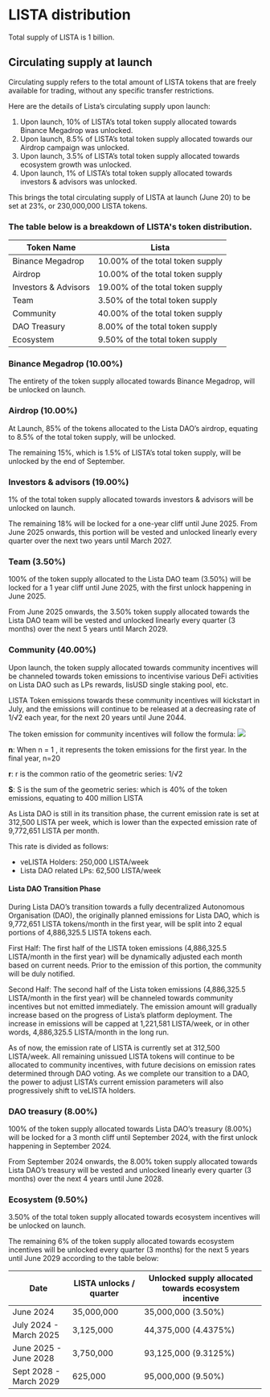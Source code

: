 # LISTA distribution

Total supply of LISTA is 1 billion.

## Circulating supply at launch&#x20;

Circulating supply refers to the total amount of LISTA tokens that are freely available for trading, without any specific transfer restrictions.&#x20;

Here are the details of Lista’s circulating supply upon launch:

1. Upon launch, 10% of LISTA’s total token supply allocated towards Binance Megadrop was unlocked.
2. Upon launch, 8.5% of LISTA’s total token supply allocated towards our Airdrop campaign was unlocked.&#x20;
3. Upon launch, 3.5% of LISTA’s total token supply allocated towards ecosystem growth was unlocked.
4. Upon launch, 1% of LISTA’s total token supply allocated towards investors & advisors was unlocked.&#x20;

This brings the total circulating supply of LISTA at launch (June 20) to be set at 23%, or 230,000,000 LISTA tokens.

### The table below is a breakdown of LISTA's token distribution.

| Token Name           | Lista                            |
| -------------------- | -------------------------------- |
| Binance Megadrop     | 10.00% of the total token supply |
| Airdrop              | 10.00% of the total token supply |
| Investors & Advisors | 19.00% of the total token supply |
| Team                 | 3.50% of the total token supply  |
| Community            | 40.00% of the total token supply |
| DAO Treasury         | 8.00% of the total token supply  |
| Ecosystem            | 9.50% of the total token supply  |

### Binance Megadrop (10.00%)

The entirety of the token supply allocated towards Binance Megadrop, will be unlocked on launch.

### Airdrop (10.00%)

At Launch, 85% of the tokens allocated to the Lista DAO’s airdrop, equating to 8.5% of the total token supply, will be unlocked.&#x20;

The remaining 15%, which is 1.5% of LISTA’s total token supply, will be unlocked by the end of September.

### Investors & advisors (19.00%)

1% of the total token supply allocated towards investors & advisors will be unlocked on launch.

The remaining 18% will be locked for a one-year cliff until June 2025. From June 2025 onwards, this portion will be vested and unlocked linearly every quarter over the next two years until March 2027.

### Team (3.50%)

100% of the token supply allocated to the Lista DAO team (3.50%) will be locked for a 1 year cliff until June 2025, with the first unlock happening in June 2025.

From June 2025 onwards, the 3.50% token supply allocated towards the Lista DAO team will be vested and unlocked linearly every quarter (3 months) over the next 5 years until March 2029.

### Community (40.00%)

Upon launch, the token supply allocated towards community incentives will be channeled towards token emissions to incentivise various DeFi activities on Lista DAO such as LPs rewards, lisUSD single staking pool, etc.&#x20;

LISTA Token emissions towards these community incentives will kickstart in July, and the emissions will continue to be released at a decreasing rate of 1/√2 each year, for the next 20 years until June 2044.&#x20;

The token emission for community incentives will follow the formula: ![](broken-reference)

**n**: When  n = 1 , it represents the token emissions for the first year. In the final year, n=20

**r**: r is the common ratio of the geometric series: 1/√2&#x20;

**S**: S is the sum of the geometric series: which is 40% of the token emissions, equating to 400 million LISTA

As Lista DAO is still in its transition phase, the current emission rate is set at 312,500 LISTA per week, which is lower than the expected emission rate of 9,772,651 LISTA per month.&#x20;

This rate is divided as follows:

* veLISTA Holders: 250,000 LISTA/week
* Lista DAO related LPs: 62,500 LISTA/week

#### Lista DAO Transition Phase

During Lista DAO’s transition towards a fully decentralized Autonomous Organisation (DAO), the originally planned emissions for Lista DAO, which is 9,772,651 LISTA tokens/month in the first year, will be split into 2 equal portions of 4,886,325.5 LISTA tokens each.

First Half: The first half of the LISTA token emissions (4,886,325.5 LISTA/month in the first year) will be dynamically adjusted each month based on current needs. Prior to the emission of this portion, the community will be duly notified.

Second Half: The second half of the Lista token emissions (4,886,325.5 LISTA/month in the first year) will be channeled towards community incentives but not emitted immediately. The emission amount will gradually increase based on the progress of Lista’s platform deployment. The increase in emissions will be capped at 1,221,581 LISTA/week, or in other words, 4,886,325.5 LISTA/month in the long run.

As of now, the emission rate of LISTA is currently set at 312,500 LISTA/week. All remaining unissued LISTA tokens will continue to be allocated to community incentives, with future decisions on emission rates determined through DAO voting. As we complete our transition to a DAO, the power to adjust LISTA’s current emission parameters will also progressively shift to veLISTA holders.

### DAO treasury (8.00%)

100% of the token supply allocated towards Lista DAO’s treasury (8.00%) will be locked for a 3 month cliff until September 2024, with the first unlock happening in September 2024.

From September 2024 onwards, the 8.00% token supply allocated towards Lista DAO’s treasury will be vested and unlocked linearly every quarter (3 months) over the next 4 years until June 2028.

### Ecosystem (9.50%)

3.50% of the total token supply allocated towards ecosystem incentives will be unlocked on launch.

The remaining 6% of the token supply allocated towards ecosystem incentives will be unlocked every quarter (3 months) for the next 5 years until June 2029 according to the table below:

| Date                    | LISTA unlocks / quarter | Unlocked supply allocated towards ecosystem incentive |
| ----------------------- | ----------------------- | ----------------------------------------------------- |
| June 2024               | 35,000,000              | 35,000,000 (3.50%)                                    |
| July 2024 - March 2025  | 3,125,000               | 44,375,000 (4.4375%)                                  |
| June 2025 - June 2028   | 3,750,000               | 93,125,000 (9.3125%)                                  |
| Sept 2028 - March 2029  | 625,000                 | 95,000,000 (9.50%)                                    |
